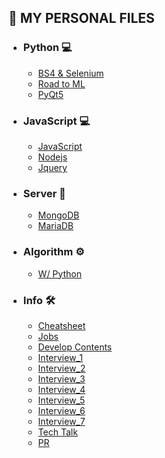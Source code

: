## 📌 MY PERSONAL FILES
- ### Python 💻
  - [BS4 & Selenium](Link)    
  - [Road to ML](Link)  
  - [PyQt5](Link)  
 
- ### JavaScript 💻
  - [JavaScript](Link)  
  - [Nodejs](Link)  
  - [Jquery](Link)  

- ### Server 💾
  - [MongoDB](Link)
  - [MariaDB](Link)
  
- ### Algorithm ⚙️ 
  - [W/ Python](https://kangmingyu0503.github.io/categories/#algorithm)

- ### Info 🛠
  - [Cheatsheet](https://github.com/rstacruz/cheatsheets)
  - [Jobs](https://github.com/jojoldu/junior-recruit-scheduler)
  - [Develop Contents](https://github.com/Integerous/goQuality-dev-contents)
  - [Interview_1](https://github.com/JaeYeopHan/Interview_Question_for_Beginner)
  - [Interview_2](https://github.com/WooVictory/Ready-For-Tech-Interview)
  - [Interview_3](https://github.com/gyoogle/tech-interview-for-developer)
  - [Interview_4](https://github.com/devham76/tech-interview-study)
  - [Interview_5](https://github.com/WeareSoft/tech-interview)
  - [Interview_6](https://trello.com/b/BWtpfywH/신입-개발자-기술면접)
  - [Interview_7](https://oolaf.tistory.com/m/123)
  - [Tech Talk](https://www.youtube.com/watch?v=1xJU8HfBREY&list=PLgXGHBqgT2TvpJ_p9L_yZKPifgdBOzdVH)
  - [PR](https://github.com/gyoogle/tech-interview-for-developer)
